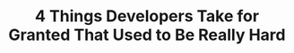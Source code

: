 ---
layout: externalpost
title: "4 Things Developers Take for Granted That Used to Be Really Hard"
redirect_url: https://dev.to/remotesynth/4-things-developers-take-for-granted-that-used-to-be-really-hard-2fd3
publication_name: "DEV Community"
publication_url: "https://dev.to/"
---